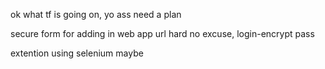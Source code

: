 ok what tf is going on,
yo ass need a plan

secure form for adding in web app
url hard no excuse, login-encrypt pass

extention using selenium maybe